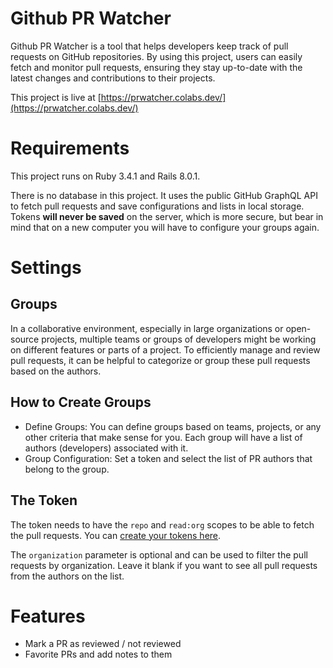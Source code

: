 # Github PR Watcher

Github PR Watcher is a tool that helps developers keep track of pull requests on GitHub repositories. By using this project, users can easily fetch and monitor pull requests, ensuring they stay up-to-date with the latest changes and contributions to their projects.

This project is live at [https://prwatcher.colabs.dev/](https://prwatcher.colabs.dev/)

# Requirements

This project runs on Ruby 3.4.1 and Rails 8.0.1.

There is no database in this project. It uses the public GitHub GraphQL API to fetch pull requests and save configurations and lists in local storage. Tokens **will never be saved** on the server, which is more secure, but bear in mind that on a new computer you will have to configure your groups again.

# Settings

## Groups

In a collaborative environment, especially in large organizations or open-source projects, multiple teams or groups of developers might be working on different features or parts of a project. To efficiently manage and review pull requests, it can be helpful to categorize or group these pull requests based on the authors.

## How to Create Groups

* Define Groups: You can define groups based on teams, projects, or any other criteria that make sense for you. Each group will have a list of authors (developers) associated with it.
* Group Configuration: Set a token and select the list of PR authors that belong to the group.

## The Token

The token needs to have the `repo` and `read:org` scopes to be able to fetch the pull requests. You can [create your tokens here](https://github.com/settings/tokens).

The `organization` parameter is optional and can be used to filter the pull requests by organization. Leave it blank if you want to see all pull requests from the authors on the list.

# Features

* Mark a PR as reviewed / not reviewed
* Favorite PRs and add notes to them
